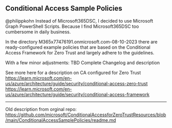 Conditional Access Sample Policies
-----------------------------------------------------
@philippkohn
Instead of Microsoft365DSC, I decided to use Microsoft Graph PowerShell Scripts. Because I find Microsoft365DSC too cumbersome in daily business.

In the directory M365x77476191.onmicrosoft.com-08-10-2023 there are ready-configured example policies that are based on the Conditional Access Framework for Zero Trust and largely adhere to the guidelines.

With a few minor adjustments:
TBD Complete Changelog and description

See more here for a description on CA configured for Zero Trust
https://learn.microsoft.com/en-us/azure/architecture/guide/security/conditional-access-zero-trust
https://learn.microsoft.com/en-us/azure/architecture/guide/security/conditional-access-framework

-----------------------------------------------------
Old description from orginal repo:
https://github.com/microsoft/ConditionalAccessforZeroTrustResources/blob/main/ConditionalAccessSamplePolicies/readme.md